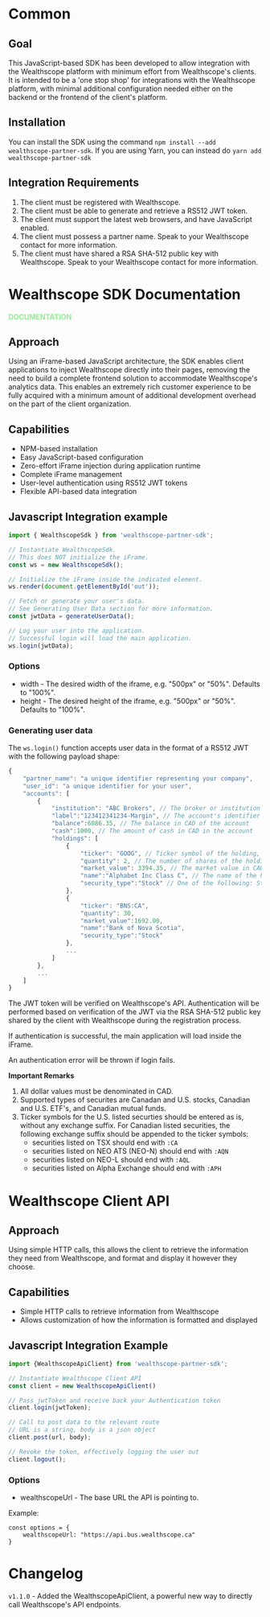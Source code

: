 # Common

## Goal

This JavaScript-based SDK has been developed to allow integration with the Wealthscope platform with minimum effort from Wealthscope's clients. It is intended to be a 'one stop shop' for integrations with the Wealthscope platform, with minimal additional configuration needed either on the backend or the frontend of the client's platform.

## Installation

You can install the SDK using the command `npm install --add wealthscope-partner-sdk`.
If you are using Yarn, you can instead do `yarn add wealthscope-partner-sdk`

## Integration Requirements

1. The client must be registered with Wealthscope.
1. The client must be able to generate and retrieve a RS512 JWT token.
1. The client must support the latest web browsers, and have JavaScript enabled.
1. The client must possess a partner name. Speak to your Wealthscope contact for more information.
1. The client must have shared a RSA SHA-512 public key with Wealthscope. Speak to your Wealthscope contact for more information.

# Wealthscope SDK Documentation

<b style="color: lightgreen">DOCUMENTATION</b>

## Approach

Using an iFrame-based JavaScript architecture, the SDK enables client applications to inject Wealthscope directly into their pages, removing the need to build a complete frontend solution to accommodate Wealthscope's analytics data. This enables an extremely rich customer experience to be fully acquired with a minimum amount of additional development overhead on the part of the client organization.

## Capabilities

* NPM-based installation
* Easy JavaScript-based configuration
* Zero-effort iFrame injection during application runtime
* Complete iFrame management
* User-level authentication using RS512 JWT tokens
* Flexible API-based data integration

## Javascript Integration example

```javascript
import { WealthscopeSdk } from 'wealthscope-partner-sdk';

// Instantiate WealthscopeSdk.
// This does NOT initialize the iFrame.
const ws = new WealthscopeSdk();

// Initialize the iFrame inside the indicated element.
ws.render(document.getElementById('out'));

// Fetch or generate your user's data.
// See Generating User Data section for more information.
const jwtData = generateUserData();

// Log your user into the application.
// Successful login will load the main application.
ws.login(jwtData);
```

### Options

* width - The desired width of the iframe, e.g. "500px" or "50%". Defaults to "100%".
* height - The desired height of the iframe, e.g. "500px" or "50%". Defaults to "100%".

### Generating user data

The `ws.login()` function accepts user data in the format of a RS512 JWT with the following payload shape:

```javascript
{
    "partner_name": "a unique identifier representing your company",
    "user_id": "a unique identifier for your user",
    "accounts": [
        {
            "institution": "ABC Brokers", // The broker or institution the account is with
            "label":"123412341234-Margin", // The account's identifier
            "balance":6086.35, // The balance in CAD of the account
            "cash":1000, // The amount of cash in CAD in the account
            "holdings": [
                {
                    "ticker": "GOOG", // Ticker symbol of the holding, also see important remarks below
                    "quantity": 2, // The number of shares of the holding
                    "market_value": 3394.35, // The market value in CAD of the holding
                    "name":"Alphabet Inc Class C", // The name of the holding
                    "security_type":"Stock" // One of the following: Stock, Fixed Income, Mutual Fund, ETF, Other
                },
                {
                    "ticker": "BNS:CA",
                    "quantity": 30,
                    "market_value":1692.00,
                    "name":"Bank of Nova Scotia",
                    "security_type":"Stock"
                },
                ...
            ]
        },
        ...   
    ]
}
```

The JWT token will be verified on Wealthscope's API. Authentication will be performed based on verification of the JWT via the RSA SHA-512 public key shared by the client with Wealthscope during the registration process.

If authentication is successful, the main application will load inside the iFrame.

An authentication error will be thrown if login fails.

**Important Remarks**
1. All dollar values must be denominated in CAD.
2. Supported types of securites are Canadan and U.S. stocks, Canadian and U.S. ETF's, and Canadian mutual funds.
3. Ticker symbols for the U.S. listed securties should be entered as is, without any exchange suffix. For Canadian listed securities, the following exchange suffix should be appended to the ticker symbols:
    * securities listed on TSX should end with `:CA`
    * securities listed on NEO ATS (NEO-N) should end with `:AQN`
    * securities listed on NEO-L should end with `:AQL`
    * securities listed on Alpha Exchange should end with `:APH`

# Wealthscope Client API

## Approach

Using simple HTTP calls, this allows the client to retrieve the information they need from Wealthscope, and format and display it however they choose.

## Capabilities

* Simple HTTP calls to retrieve information from Wealthscope
* Allows customization of how the information is formatted and displayed

## Javascript Integration Example

```javascript
import {WealthscopeApiClient} from 'wealthscope-partner-sdk';

// Instantiate Wealthscope Client API
const client = new WealthscopeApiClient()

// Pass jwtToken and receive back your Authentication token
client.login(jwtToken);

// Call to post data to the relevant route
// URL is a string, body is a json object
client.post(url, body);

// Revoke the token, effectively logging the user out
client.logout();
```

### Options

* wealthscopeUrl - The base URL the API is pointing to.

Example:

```es6
const options = {
    wealthscopeUrl: "https://api.bus.wealthscope.ca"
}
```


# Changelog
`v1.1.0` - Added the WealthscopeApiClient, a powerful new way to directly call Wealthscope's API endpoints.
